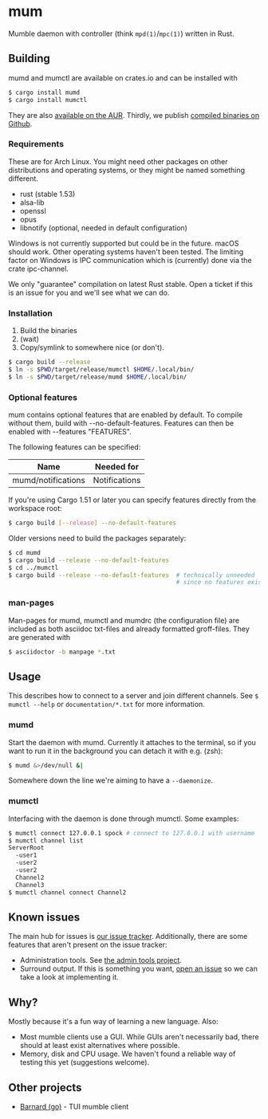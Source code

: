 # mum

Mumble daemon with controller (think `mpd(1)`/`mpc(1)`) written in Rust.

## Building

mumd and mumctl are available on crates.io and can be installed with

```sh
$ cargo install mumd
$ cargo install mumctl
```

They are also
[available on the AUR](https://aur.archlinux.org/packages/mum-git/). Thirdly, we
publish [compiled binaries on Github](https://github.com/sornas/mum/releases/).

### Requirements

These are for Arch Linux. You might need other packages on other distributions
and operating systems, or they might be named something different.

- rust (stable 1.53)
- alsa-lib
- openssl
- opus
- libnotify (optional, needed in default configuration)

Windows is not currently supported but could be in the future. macOS should work.
Other operating systems haven't been tested. The limiting factor on Windows
is IPC communication which is (currently) done via the crate ipc-channel.

We only "guarantee" compilation on latest Rust stable. Open a ticket if this is
an issue for you and we'll see what we can do.

### Installation

1. Build the binaries
2. (wait)
3. Copy/symlink to somewhere nice (or don't).

```sh
$ cargo build --release
$ ln -s $PWD/target/release/mumctl $HOME/.local/bin/
$ ln -s $PWD/target/release/mumd $HOME/.local/bin/
```

### Optional features

mum contains optional features that are enabled by default. To compile without
them, build with --no-default-features. Features can then be enabled with
--features "FEATURES".

The following features can be specified:

| Name               | Needed for    |
|--------------------|---------------|
| mumd/notifications | Notifications |

If you're using Cargo 1.51 or later you can specify features directly from the
workspace root:

```sh
$ cargo build [--release] --no-default-features
```

Older versions need to build the packages separately:

```sh
$ cd mumd
$ cargo build --release --no-default-features
$ cd ../mumctl
$ cargo build --release --no-default-features  # technically unneeded
                                               # since no features exist
```

### man-pages

Man-pages for mumd, mumctl and mumdrc (the configuration file) are included as
both asciidoc txt-files and already formatted groff-files. They are generated
with

```sh
$ asciidoctor -b manpage *.txt
```

## Usage

This describes how to connect to a server and join different channels.
See `$ mumctl --help` or `documentation/*.txt` for more information.

### mumd

Start the daemon with mumd. Currently it attaches to the terminal, so if you
want to run it in the background you can detach it with e.g. (zsh): 

```sh
$ mumd &>/dev/null &|
```

Somewhere down the line we're aiming to have a `--daemonize`.

### mumctl

Interfacing with the daemon is done through mumctl. Some examples:

```sh
$ mumctl connect 127.0.0.1 spock # connect to 127.0.0.1 with username 'spock'
$ mumctl channel list
ServerRoot
  -user1
  -user2
  -user2
  Channel2
  Channel3
$ mumctl channel connect Channel2
```

## Known issues

The main hub for issues is [our issue
tracker](https://github.com/mum-rs/mum/issues). Additionally, there are some
features that aren't present on the issue tracker:

- Administration tools. See [the admin tools
  project](https://github.com/mum-rs/mum/projects/1).
- Surround output. If this is something you want, [open an
  issue](https://github.com/mum-rs/mum/issues/new) so we can take a look at
  implementing it.

## Why?

Mostly because it's a fun way of learning a new language. Also:

- Most mumble clients use a GUI. While GUIs aren't necessarily bad, there
  should at least exist alternatives where possible.
- Memory, disk and CPU usage. We haven't found a reliable way of testing this
  yet (suggestions welcome).

## Other projects

- [Barnard (go)](https://github.com/bmmcginty/barnard.git) - TUI mumble client
